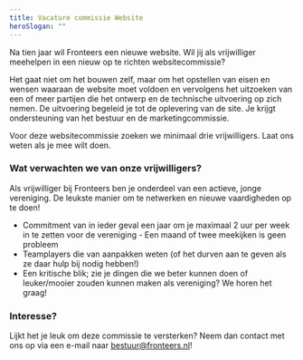 ```yaml
---
title: Vacature commissie Website
heroSlogan: ""
---
```

Na tien jaar wil Fronteers een nieuwe website. Wil jij als vrijwilliger meehelpen in een nieuw op te richten websitecommissie?

Het gaat niet om het bouwen zelf, maar om het opstellen van eisen en wensen waaraan de website moet voldoen en vervolgens het uitzoeken van een of meer partijen die het ontwerp en de technische uitvoering op zich nemen. De uitvoering begeleid je tot de oplevering van de site. Je krijgt ondersteuning van het bestuur en de marketingcommissie.

Voor deze websitecommissie zoeken we minimaal drie vrijwilligers. Laat ons weten als je mee wilt doen.

### Wat verwachten we van onze vrijwilligers?

Als vrijwilliger bij Fronteers ben je onderdeel van een actieve, jonge vereniging. De leukste manier om te netwerken en nieuwe vaardigheden op te doen!

- Commitment van in ieder geval een jaar om je maximaal 2 uur per week in te zetten voor de vereniging - Een maand of twee meekijken is geen probleem
- Teamplayers die van aanpakken weten (of het durven aan te geven als ze daar hulp bij nodig hebben!)
- Een kritische blik; zie je dingen die we beter kunnen doen of leuker/mooier zouden kunnen maken als vereniging? We horen het graag!

### Interesse?

Lijkt het je leuk om deze commissie te versterken? Neem dan contact met ons op via een e-mail naar [bestuur@fronteers.nl](mailto:bestuur@fronteers.nl)!
